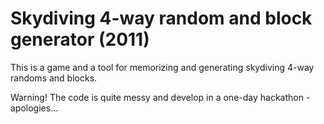 Skydiving 4-way random and block generator (2011)
=================================================

This is a game and a tool for memorizing and generating skydiving 4-way randoms and blocks.

Warning! The code is quite messy and develop in a one-day hackathon - apologies...
